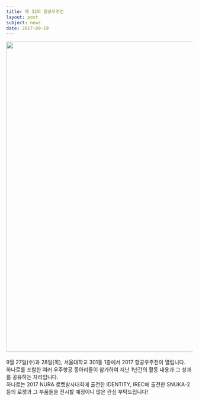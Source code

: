 ```yaml
---
title: 제 32회 항공우주전
layout: post
subject: news
date: 2017-09-19
---
```

<img src="https://github.com/hsb6350/hanaro.github.io/blob/master/assets/acts/exhibition2017.jpg?raw=true" width="598" height="838"/>
<br/><br/>
9월 27일(수)과 28일(목), 서울대학교 301동 1층에서 2017 항공우주전이 열립니다. <br/>
하나로를 포함한 여러 우주항공 동아리들이 참가하여 지난 1년간의 활동 내용과 그 성과를 공유하는 자리입니다.<br/>
하나로는 2017 NURA 로켓발사대회에 출전한 IDENTITY, IREC에 출전한 SNUKA-2 등의 로켓과 그 부품들을 전시할 예정이니 많은 관심 부탁드립니다!
